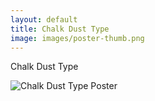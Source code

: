 ```yaml
---
layout: default
title: Chalk Dust Type
image: images/poster-thumb.png
---
```

Chalk Dust Type

![Chalk Dust Type Poster](/images/poster-mockup.jpg)

